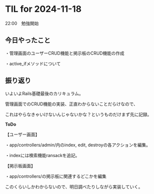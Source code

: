 # TIL for 2024-11-18

22:00　勉強開始


## 今日やったこと

・管理画面のユーザーCRUD機能と掲示板のCRUD機能の作成

・active_ifメソッドについて

## 振り返り

いよいよRails基礎最後のカリキュラム。

管理画面でのCRUD機能の実装、正直わからないことだらけなので、

これはやらなきゃいけないんじゃないかな？というものだけまず先に記録。


**ToDo**

【ユーザー画面】

・app/controllers/admin/内のindex, edit, destroyの各アクションを編集。

・indexには検索機能ransackを追記。


【掲示板画面】

・app/controllers/の掲示板に関連するどこかを編集


このくらいしかわからないので、明日調べたりしながら実装していく。
